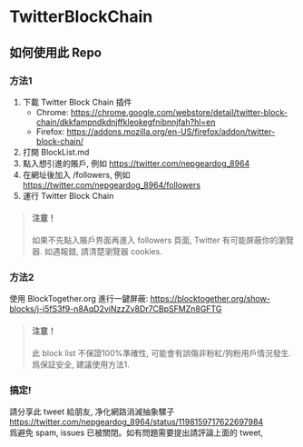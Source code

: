 # TwitterBlockChain  

## 如何使用此 Repo  
### 方法1
1. 下載 Twitter Block Chain 插件
    * Chrome: <https://chrome.google.com/webstore/detail/twitter-block-chain/dkkfampndkdnjffkleokegfnibnnjfah?hl=en>  
    * Firefox: <https://addons.mozilla.org/en-US/firefox/addon/twitter-block-chain/>  
2. 打開 BlockList.md  
3. 點入想引進的賬戶, 例如 <https://twitter.com/nepgeardog_8964>  
4. 在網址後加入 /followers, 例如 <https://twitter.com/nepgeardog_8964/followers>  
5. 運行 Twitter Block Chain  
> #### 注意！  
> 如果不先點入賬戶界面再進入 followers 頁面, Twitter 有可能屏蔽你的瀏覽器. 如遇報錯, 請清楚瀏覽器 cookies.  
### 方法2
使用 BlockTogether.org 進行一鍵屏蔽: <https://blocktogether.org/show-blocks/j-j5fS3f9-n8AqD2viNzzZv8Dr7CBpSFMZn8GFTG>
> #### 注意！  
> 此 block list 不保證100%準確性, 可能會有誤傷非粉紅/狗粉用戶情況發生. 爲保証安全, 建議使用方法1.  
### 搞定! 
請分享此 tweet 給朋友, 净化網路消滅抽象騾子 <https://twitter.com/nepgeardog_8964/status/1198159717622697984>  
爲避免 spam, issues 已被關閉。如有問題需要提出請評論上面的 tweet,  
